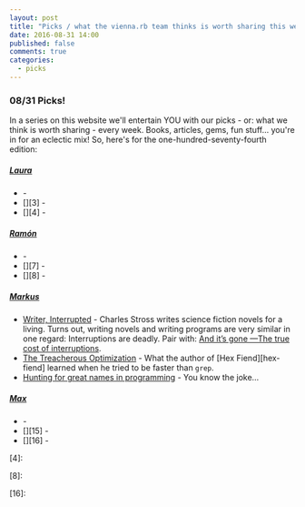 ```yaml
---
layout: post
title: "Picks / what the vienna.rb team thinks is worth sharing this week"
date: 2016-08-31 14:00
published: false
comments: true
categories:
  - picks
---
```


### 08/31 Picks!

In a series on this website we'll entertain YOU with our picks - or: what we think is worth sharing - every week.
Books, articles, gems, fun stuff... you're in for an eclectic mix! So, here's for the one-hundred-seventy-fourth edition:


##### [Laura][1]
- [][2] -
- [][3] -
- [][4] -

##### [Ramón][5]
- [][6] -
- [][7] -
- [][8] -

##### [Markus][9]
- [Writer, Interrupted][10] - Charles Stross writes science fiction novels for a living. Turns out, writing novels and writing programs are very similar in one regard: Interruptions are deadly. Pair with: [And it’s gone —The true cost of interruptions][10-2].
- [The Treacherous Optimization][11] - What the author of [Hex Fiend][hex-fiend] learned when he tried to be faster than `grep`.
- [Hunting for great names in programming][12] - You know the joke&hellip;

##### [Max][13]
- [][14] -
- [][15] -
- [][16] -



[1]: http://www.twitter.com/alicetragedy
[2]:
[3]:
[4]:

[5]: https://twitter.com/senorhuidobro
[6]:
[7]:
[8]:

[9]: https://twitter.com/nuclearsquid
[10]: http://www.antipope.org/charlie/blog-static/2016/08/writer-interrupted.html
[10-2]: https://jaxenter.com/aaaand-gone-true-cost-interruptions-128741.html
[11]: http://ridiculousfish.com/blog/posts/old-age-and-treachery.html
[12]: https://m.signalvnoise.com/hunting-for-great-names-in-programming-16f624c8fc03

[13]: http://www.twitter.com/klappradla
[14]:
[15]:
[16]:
